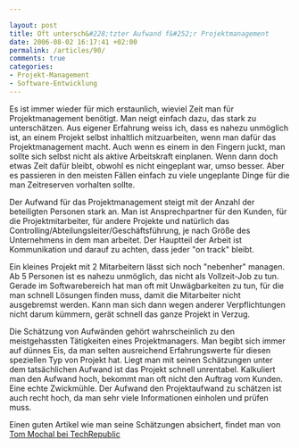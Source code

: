 ```yaml
---

layout: post
title: Oft untersch&#228;tzter Aufwand f&#252;r Projektmanagement
date: 2006-08-02 16:17:41 +02:00
permalink: /articles/90/
comments: true
categories: 
- Projekt-Management
- Software-Entwicklung
---
```


Es ist immer wieder für mich erstaunlich, wieviel Zeit man für
Projektmanagement benötigt. Man neigt einfach dazu, das stark zu
unterschätzen. Aus eigener Erfahrung weiss ich, dass es nahezu unmöglich
ist, an einem Projekt selbst inhaltlich mitzuarbeiten, wenn man dafür
das Projektmanagement macht. Auch wenn es einem in den Fingern juckt,
man sollte sich selbst nicht als aktive Arbeitskraft einplanen. Wenn
dann doch etwas Zeit dafür bleibt, obwohl es nicht eingeplant war, umso
besser. Aber es passieren in den meisten Fällen einfach zu viele
ungeplante Dinge für die man Zeitreserven vorhalten sollte.

Der Aufwand für das Projektmanagement steigt mit der Anzahl der
beteiligten Personen stark an. Man ist Ansprechpartner für den Kunden,
für die Projektmitarbeiter, für andere Projekte und natürlich das
Controlling/Abteilungsleiter/Geschäftsführung, je nach Größe des
Unternehmens in dem man arbeitet. Der Hauptteil der Arbeit ist
Kommunikation und darauf zu achten, dass jeder "on track" bleibt.

Ein kleines Projekt mit 2 Mitarbeitern lässt sich noch "nebenher"
managen. Ab 5 Personen ist es nahezu unmöglich, das nicht als
Vollzeit-Job zu tun. Gerade im Softwarebereich hat man oft mit
Unwägbarkeiten zu tun, für die man schnell Lösungen finden muss, damit
die Mitarbeiter nicht ausgebremst werden. Kann man sich dann wegen
anderer Verpflichtungen nicht darum kümmern, gerät schnell das ganze
Projekt in Verzug.

Die Schätzung von Aufwänden gehört wahrscheinlich zu den meistgehassten
Tätigkeiten eines Projektmanagers. Man begibt sich immer auf dünnes Eis,
da man selten ausreichend Erfahrungswerte für diesen speziellen Typ von
Projekt hat. Liegt man mit seinen Schätzungen unter dem tatsächlichen
Aufwand ist das Projekt schnell unrentabel. Kalkuliert man den Aufwand
hoch, bekommt man oft nicht den Auftrag vom Kunden. Eine echte
Zwickmühle. Der Aufwand den Projektaufwand zu schätzen ist auch recht
hoch, da man sehr viele Informationen einholen und prüfen muss.

Einen guten Artikel wie man seine Schätzungen absichert, findet man von
[Tom Mochal bei
TechRepublic](http://articles.techrepublic.com.com/5100-10878_11-6100412.html)
